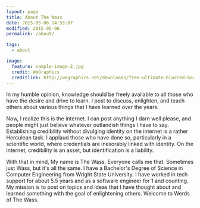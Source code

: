 ```yaml
---
layout: page
title: About The Wass
date: 2015-05-06 14:53:07
modified: 2015-05-06
permalink: /about/

tags:
  - about

image:
  feature: sample-image-2.jpg
  credit: WeGraphics
  creditlink: http://wegraphics.net/downloads/free-ultimate-blurred-background-pack/
---
```

In my humble opinion, knowledge should be freely available to all those who have the desire and drive to learn.  I post to discuss, enlighten, and teach others about various things that I have learned over the years.

Now, I realize this is the internet.  I can post anything I darn well please, and people might just believe whatever outlandish things I have to say.  Establishing credibility without divulging identity on the internet is a rather Herculean task.  I applaud those who have done so, particularly in a scientific world, where  credentials are inexorably linked with identity.  On the internet, credibility is an asset, but identification is a liability.

With that in mind,  My name is The Wass.  Everyone calls me that.  Sometimes just Wass, but it's all the same.  I have a Bachelor's Degree of Science in Computer Engineering from Wright State University.  I have worked in tech support for about 5.5 years and as a software engineer for 1 and counting.  My mission is to post on topics and ideas that I have thought about and learned something with the goal of enlightening others. 
Welcome to Werds of The Wass.